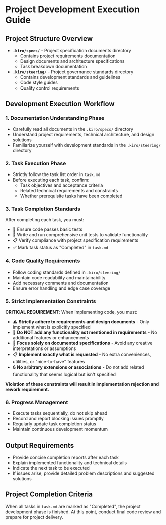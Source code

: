 # Project Development Execution Guide

## Project Structure Overview
- **`.kiro/specs/`** - Project specification documents directory
  - Contains project requirements documentation
  - Design documents and architecture specifications
  - Task breakdown documentation
- **`.kiro/steering/`** - Project governance standards directory
  - Contains development standards and guidelines
  - Code style guides
  - Quality control requirements

## Development Execution Workflow

### 1. Documentation Understanding Phase
- Carefully read all documents in the `.kiro/specs/` directory
- Understand project requirements, technical architecture, and design solutions
- Familiarize yourself with development standards in the `.kiro/steering/` directory

### 2. Task Execution Phase
- Strictly follow the task list order in `task.md`
- Before executing each task, confirm:
  - Task objectives and acceptance criteria
  - Related technical requirements and constraints
  - Whether prerequisite tasks have been completed

### 3. Task Completion Standards
After completing each task, you must:
- 🧪 Ensure code passes basic tests
- 🔬 Write and run comprehensive unit tests to validate functionality
- 📋 Verify compliance with project specification requirements
- ✅ Mark task status as "Completed" in `task.md`

### 4. Code Quality Requirements
- Follow coding standards defined in `.kiro/steering/`
- Maintain code readability and maintainability
- Add necessary comments and documentation
- Ensure error handling and edge case coverage

### 5. Strict Implementation Constraints
**CRITICAL REQUIREMENT**: When implementing code, you must:
- ⚠️ **Strictly adhere to requirements and design documents** - Only implement what is explicitly specified
- 🚫 **Do NOT add any functionality not mentioned in requirements** - No additional features or enhancements
- 🎯 **Focus solely on documented specifications** - Avoid any creative interpretations or assumptions
- 📋 **Implement exactly what is requested** - No extra conveniences, utilities, or "nice-to-have" features
- 🔒 **No arbitrary extensions or associations** - Do not add related functionality that seems logical but isn't specified

**Violation of these constraints will result in implementation rejection and rework requirement.**

### 6. Progress Management
- Execute tasks sequentially, do not skip ahead
- Record and report blocking issues promptly
- Regularly update task completion status
- Maintain continuous development momentum

## Output Requirements
- Provide concise completion reports after each task
- Explain implemented functionality and technical details
- Indicate the next task to be executed
- If issues arise, provide detailed problem descriptions and suggested solutions

## Project Completion Criteria
When all tasks in `task.md` are marked as "Completed", the project development phase is finished. At this point, conduct final code review and prepare for project delivery.